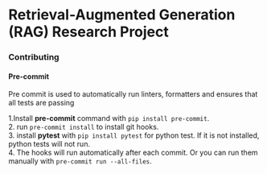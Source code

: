 # Retrieval-Augmented Generation (RAG) Research Project

### Contributing
#### Pre-commit
Pre commit is used to automatically run linters, formatters and ensures that all tests are passing

1.Install **pre-commit** command with  ``` pip install pre-commit ```.\
2. run ```pre-commit install``` to install git hooks.\
3. install **pytest** with ```pip install pytest``` for python test. If it is not installed, python tests will not run.\
4. The hooks will run automatically after each commit. Or you can run them manually with ```pre-commit run --all-files```.
